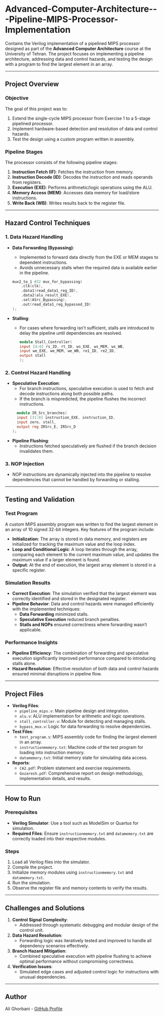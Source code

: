 # Advanced-Computer-Architecture---Pipeline-MIPS-Processor-Implementation
Contains the Verilog implementation of a pipelined MIPS processor designed as part of the **Advanced Computer Architecture** course at the University of Tehran. The project focuses on implementing a pipeline architecture, addressing data and control hazards, and testing the design with a program to find the largest element in an array.

---


## Project Overview

### Objective
The goal of this project was to:
1. Extend the single-cycle MIPS processor from Exercise 1 to a 5-stage pipelined processor.
2. Implement hardware-based detection and resolution of data and control hazards.
3. Test the design using a custom program written in assembly.

### Pipeline Stages
The processor consists of the following pipeline stages:
1. **Instruction Fetch (IF)**: Fetches the instruction from memory.
2. **Instruction Decode (ID)**: Decodes the instruction and reads operands from registers.
3. **Execution (EXE)**: Performs arithmetic/logic operations using the ALU.
4. **Memory Access (MEM)**: Accesses data memory for load/store instructions.
5. **Write Back (WB)**: Writes results back to the register file.

---

## Hazard Control Techniques

### 1. **Data Hazard Handling**
- **Data Forwarding (Bypassing)**:
  - Implemented to forward data directly from the EXE or MEM stages to dependent instructions.
  - Avoids unnecessary stalls when the required data is available earlier in the pipeline.
  ```verilog
  mux2_to_1 #32 mux_for_bypassing(
      .clk(clk),
      .data1(read_data1_reg_ID),
      .data2(alu_result_EXE),
      .sel(ASrc_Bypassing),
      .out(read_data1_reg_bypassed_ID)
  );

  ```

- **Stalling**:
  - For cases where forwarding isn't sufficient, stalls are introduced to delay the pipeline until dependencies are resolved.
    ```verilog
    module Stall_Controller(
    input [4:0] rs_ID, rt_ID, ws_EXE, ws_MEM, ws_WB,
    input we_EXE, we_MEM, we_WB, re1_ID, re2_ID,
    output stall
    );
    ```
### 2. **Control Hazard Handling**
- **Speculative Execution**:
  - For branch instructions, speculative execution is used to fetch and decode instructions along both possible paths.
  - If the branch is mispredicted, the pipeline flushes the incorrect instructions.
  ```verilog
    module IR_Src_branches(
    input [31:0] instruction_EXE, instruction_ID,
    input zero, stall,
    output reg IRSrc_E, IRSrc_D
  );
  ```
- **Pipeline Flushing**:
  - Instructions fetched speculatively are flushed if the branch decision invalidates them.
### 3. **NOP Injection**
  - NOP instructions are dynamically injected into the pipeline to resolve dependencies that cannot be handled by forwarding or stalling.
---
## Testing and Validation

### Test Program
A custom MIPS assembly program was written to find the largest element in an array of 10 signed 32-bit integers. Key features of the program include:
- **Initialization**: The array is stored in data memory, and registers are initialized for tracking the maximum value and the loop index.
- **Loop and Conditional Logic**: A loop iterates through the array, comparing each element to the current maximum value, and updates the maximum value if a larger element is found.
- **Output**: At the end of execution, the largest array element is stored in a specific register.

### Simulation Results
- **Correct Execution**: The simulation verified that the largest element was correctly identified and stored in the designated register.
- **Pipeline Behavior**: Data and control hazards were managed efficiently with the implemented techniques:
  - **Data Forwarding** minimized stalls.
  - **Speculative Execution** reduced branch penalties.
  - **Stalls and NOPs** ensured correctness where forwarding wasn’t applicable.

### Performance Insights
- **Pipeline Efficiency**: The combination of forwarding and speculative execution significantly improved performance compared to introducing stalls alone.
- **Hazard Resolution**: Effective resolution of both data and control hazards ensured minimal disruptions in pipeline flow.

---

## Project Files

- **Verilog Files**:
  - `pipeline_mips.v`: Main pipeline design and integration.
  - `alu.v`: ALU implementation for arithmetic and logic operations.
  - `stall_controller.v`: Module for detecting and managing stalls.
  - `bypass_mux.v`: Logic for data forwarding to resolve dependencies.
- **Test Files**:
  - `test_program.s`: MIPS assembly code for finding the largest element in an array.
  - `instructionmemory.txt`: Machine code of the test program for loading into instruction memory.
  - `datamemory.txt`: Initial memory state for simulating data access.
- **Reports**:
  - `CA2.pdf`: Problem statement and exercise requirements.
  - `Gozaresh.pdf`: Comprehensive report on design methodology, implementation details, and results.

---

## How to Run

### Prerequisites
- **Verilog Simulator**: Use a tool such as ModelSim or Quartus for simulation.
- **Required Files**: Ensure `instructionmemory.txt` and `datamemory.txt` are correctly loaded into their respective modules.

### Steps
1. Load all Verilog files into the simulator.
2. Compile the project.
3. Initialize memory modules using `instructionmemory.txt` and `datamemory.txt`.
4. Run the simulation.
5. Observe the register file and memory contents to verify the results.

---

## Challenges and Solutions

1. **Control Signal Complexity**:
   - Addressed through systematic debugging and modular design of the control unit.
2. **Data Hazard Resolution**:
   - Forwarding logic was iteratively tested and improved to handle all dependency scenarios effectively.
3. **Branch Hazard Mitigation**:
   - Combined speculative execution with pipeline flushing to achieve optimal performance without compromising correctness.
4. **Verification Issues**:
   - Simulated edge cases and adjusted control logic for instructions with unusual dependencies.

---

## Author

Ali Ghorbani - [GitHub Profile](https://github.com/Alighorbani1380)

